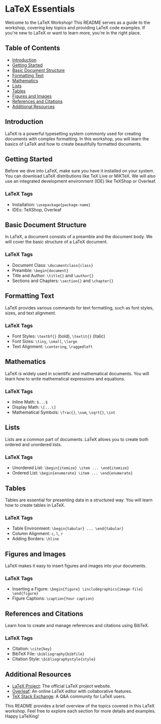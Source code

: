 # LaTeX Essentials

Welcome to the LaTeX Workshop! This README serves as a guide to the workshop, covering key topics and providing LaTeX code examples. If you're new to LaTeX or want to learn more, you're in the right place.

## Table of Contents
- [Introduction](#introduction)
- [Getting Started](#getting-started)
- [Basic Document Structure](#basic-document-structure)
- [Formatting Text](#formatting-text)
- [Mathematics](#mathematics)
- [Lists](#lists)
- [Tables](#tables)
- [Figures and Images](#figures-and-images)
- [References and Citations](#references-and-citations)
- [Additional Resources](#additional-resources)

## Introduction
LaTeX is a powerful typesetting system commonly used for creating documents with complex formatting. In this workshop, you will learn the basics of LaTeX and how to create beautifully formatted documents.

## Getting Started
Before we dive into LaTeX, make sure you have it installed on your system. You can download LaTeX distributions like TeX Live or MiKTeX. We will also use an integrated development environment (IDE) like TeXShop or Overleaf.

### LaTeX Tags
- Installation: `\usepackage{package-name}`
- IDEs: TeXShop, Overleaf

## Basic Document Structure
In LaTeX, a document consists of a preamble and the document body. We will cover the basic structure of a LaTeX document.

### LaTeX Tags
- Document Class: `\documentclass{class}`
- Preamble: `\begin{document}`
- Title and Author: `\title{}` and `\author{}`
- Sections and Chapters: `\section{}` and `\chapter{}`

## Formatting Text
LaTeX provides various commands for text formatting, such as font styles, sizes, and text alignment.

### LaTeX Tags
- Font Styles: `\textbf{}` (bold), `\textit{}` (italic)
- Font Sizes: `\tiny`, `\small`, `\large`
- Text Alignment: `\centering`, `\raggedleft`

## Mathematics
LaTeX is widely used in scientific and mathematical documents. You will learn how to write mathematical expressions and equations.

### LaTeX Tags
- Inline Math: `$...$`
- Display Math: `\[...\]`
- Mathematical Symbols: `\frac{}`, `\sum`, `\sqrt{}`, `\int`

## Lists
Lists are a common part of documents. LaTeX allows you to create both ordered and unordered lists.

### LaTeX Tags
- Unordered List: `\begin{itemize} \item ... \end{itemize}`
- Ordered List: `\begin{enumerate} \item ... \end{enumerate}`

## Tables
Tables are essential for presenting data in a structured way. You will learn how to create tables in LaTeX.

### LaTeX Tags
- Table Environment: `\begin{tabular} ... \end{tabular}`
- Column Alignment: `c`, `l`, `r`
- Adding Borders: `\hline`

## Figures and Images
LaTeX makes it easy to insert figures and images into your documents.

### LaTeX Tags
- Inserting a Figure: `\begin{figure} \includegraphics{image-file} \end{figure}`
- Figure Captions: `\caption{Your caption}`

## References and Citations
Learn how to create and manage references and citations using BibTeX.

### LaTeX Tags
- Citation: `\cite{key}`
- BibTeX File: `\bibliography{bibfile}`
- Citation Style: `\bibliographystyle{style}`

## Additional Resources
- [LaTeX Project](https://www.latex-project.org/): The official LaTeX project website.
- [Overleaf](https://www.overleaf.com/): An online LaTeX editor with collaborative features.
- [TeX Stack Exchange](https://tex.stackexchange.com/): A Q&A community for LaTeX users.

This README provides a brief overview of the topics covered in this LaTeX workshop. Feel free to explore each section for more details and examples. Happy LaTeXing!
